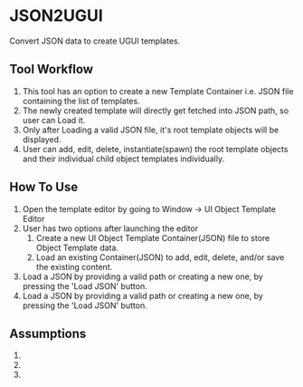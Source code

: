 # JSON2UGUI
 Convert JSON data to create UGUI templates.

<h2> Tool Workflow </h2>
<ol>
 <li>This tool has an option to create a new Template Container i.e. JSON file containing the list of templates.</li>
 <li>The newly created template will directly get fetched into JSON path, so user can Load it.</li>
 <li>Only after Loading a valid JSON file, it's root template objects will be displayed.</li>
 <li>User can add, edit, delete, instantiate(spawn) the root template objects and their individual child object templates individually.</li>
</ol>

<h2> How To Use </h2>
<ol>
 <li>Open the template editor by going to Window -> UI Object Template Editor</li>
 <li>User has two options after launching the editor
  <ol>
   <li>Create a new UI Object Template Container(JSON) file to store Object Template data.</li>
   <li>Load an existing Container(JSON) to add, edit, delete, and/or save the existing content.</li>
  </ol>
 </li>
 <li>Load a JSON by providing a valid path or creating a new one, by pressing the 'Load JSON' button.</li>
 <li>Load a JSON by providing a valid path or creating a new one, by pressing the 'Load JSON' button.</li>
</ol>

<h2> Assumptions </h2>
<ol>
 <li></li>
 <li></li>
 <li></li>
</ol>

